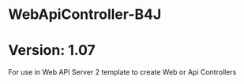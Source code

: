 # WebApiController-B4J

Version: 1.07
=======

For use in Web API Server 2 template to create Web or Api Controllers
